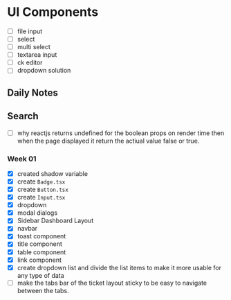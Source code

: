 # UI Components

- [ ] file input
- [ ] select
- [ ] multi select
- [ ] textarea input
- [ ] ck editor
- [ ] dropdown solution

## Daily Notes

## Search

- [ ] why reactjs returns undefined for the boolean props on render time then when the page displayed it return the actiual value false or true.

### Week 01

- [x] created shadow variable
- [x] create `Badge.tsx`
- [x] create `Button.tsx`
- [x] create `Input.tsx`
- [x] dropdown
- [x] modal dialogs
- [x] Sidebar Dashboard Layout
- [x] navbar
- [x] toast component
- [x] title component
- [x] table component
- [x] link component
- [x] create dropdown list and divide the list items to make it more usable for any type of data
- [ ] make the tabs bar of the ticket layout sticky to be easy to navigate between the tabs.
